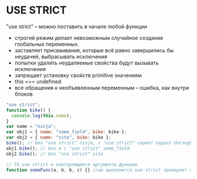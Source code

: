 # USE STRICT

"use strict" – можно поставить в начале любой функции

- строгий режим делает невозможным случайное создание глобальных переменных.
- заставляет присваивания, которые всё равно завершились бы неудачей, выбрасывать исключения
- попытки удалить неудаляемые свойства будут вызывать исключения
- запрещает установку свойств primitive значениям
- this === undefined
- все обращения к необъявленным переменным – ошибка, как внутри блоков

```js
"use strict";
function bike() {
  console.log(this.name);
}
var name = "ninja";
var obj1 = { name: "some_field", bike: bike };
var obj2 = { name: "site", bike: bike };
bike(); // без "use strict" ninja, с "use strict" скрипт падает Uncaught TypeError: Cannot read properties of undefined (reading "name")
obj1.bike(); // без и с "use strict" some_field
obj2.bike(); // без "use strict" site

// TG use strict и повторяющиеся аргументы функции
function someFunc(a, b, b, c) {} //не выполнится use strict проверяет аргументы
```
